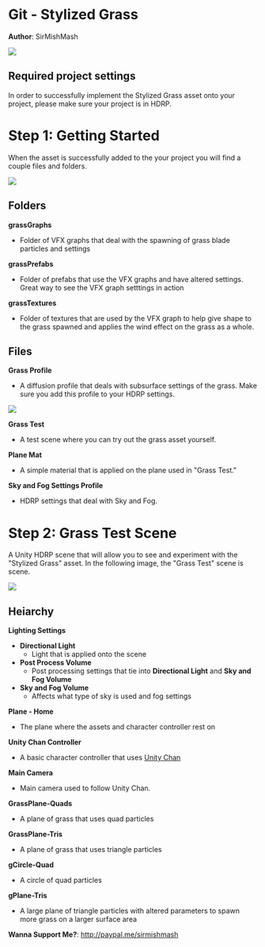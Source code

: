 # Git - Stylized Grass
**Author**: SirMishMash  

<img src = "https://github.com/SirMishMash/Unity-StylizedGrass/blob/main/Git_docImages/Grass1.JPG" />  

## Required project settings  
In order to successfully implement the Stylized Grass asset onto your project, please make sure your project is in HDRP.

# Step 1: Getting Started
When the asset is successfully added to the your project you will find a couple files and folders. 

<img src = "https://github.com/SirMishMash/Unity-StylizedGrass/blob/main/Git_docImages/Starting1.JPG" />

## Folders  
**grassGraphs**      
- Folder of VFX graphs that deal with the spawning of grass blade particles and settings

**grassPrefabs**     
- Folder of prefabs that use the VFX graphs and have altered settings. Great way to see the VFX graph setttings in action

**grassTextures**  
- Folder of textures that are used by the VFX graph to help give shape to the grass spawned and applies the wind effect on the grass as a whole.

## Files  

**Grass Profile**  
- A diffusion profile that deals with subsurface settings of the grass. Make sure you add this profile to your HDRP settings.
<img src = "https://github.com/SirMishMash/Unity-StylizedGrass/blob/main/Git_docImages/Starting2.JPG" />

**Grass Test**  
- A test scene where you can try out the grass asset yourself.
  
**Plane Mat**  
- A simple material that is applied on the plane used in "Grass Test."  
  
**Sky and Fog Settings Profile**  
- HDRP settings that deal with Sky and Fog.  

# Step 2: Grass Test Scene  
A Unity HDRP scene that will allow you to see and experiment with the "Stylized Grass" asset. In the following image, the "Grass Test" scene is scene.  

<img src = "https://github.com/SirMishMash/Unity-StylizedGrass/blob/main/Git_docImages/Scene1.JPG" />  

## Heiarchy  
**Lighting Settings**  
- **Directional Light**  
  * Light that is applied onto the scene  
- **Post Process Volume**  
  * Post processing settings that tie into **Directional Light** and **Sky and Fog Volume**
- **Sky and Fog Volume**  
  * Affects what type of sky is used and fog settings

**Plane - Home**  
- The plane where the assets and character controller rest on  

**Unity Chan Controller**  
- A basic character controller that uses [Unity Chan](https://assetstore.unity.com/packages/3d/characters/unity-chan-model-18705)  

**Main Camera**  
- Main camera used to follow Unity Chan.  

**GrassPlane-Quads**  
- A plane of grass that uses quad particles  

**GrassPlane-Tris**  
- A plane of grass that uses triangle particles  

**gCircle-Quad**  
- A circle of quad particles  

**gPlane-Tris**  
- A large plane of triangle particles with altered parameters to spawn more grass on a larger surface area  


**Wanna Support Me?**: http://paypal.me/sirmishmash
